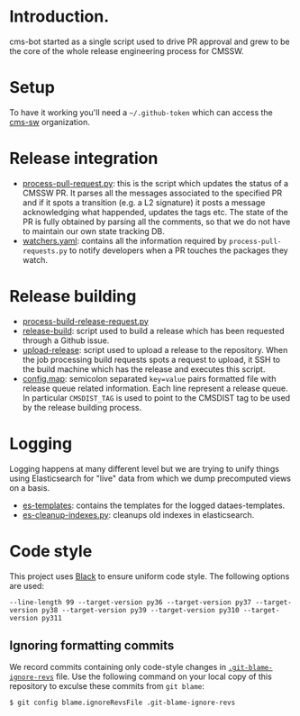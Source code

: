 # Introduction.

cms-bot started as a single script used to drive PR approval and grew to
be the core of the whole release engineering process for CMSSW.

     
# Setup

To have it working you'll need a `~/.github-token` which can access the
[cms-sw](http://github.io/cms-sw) organization.

# Release integration

- [process-pull-request.py](https://github.com/cms-sw/cms-bot/blob/master/process-pull-request.py):
this is the script which updates the status of a CMSSW PR. It parses all the
messages associated to the specified PR and if it spots a transition (e.g. a L2
signature) it posts a message acknowledging what happended, updates the tags
etc. The state of the PR is fully obtained by parsing all the comments, so that
we do not have to maintain our own state tracking DB.
- [watchers.yaml](https://github.com/cms-sw/cms-bot/blob/master/watchers.yaml):
contains all the information required by `process-pull-requests.py` to notify
developers when a PR touches the packages they watch.

# Release building

- [process-build-release-request.py](https://github.com/cms-sw/cms-bot/blob/master/process-build-release-request.py)
- [release-build](): script used to build a release which has been requested
through a Github issue.
- [upload-release](): script used to upload a release to the repository. When
the job processing build requests spots a request to upload, it SSH to the
build machine which has the release and executes this script.
- [config.map](https://github.com/cms-sw/cms-bot/blob/master/config.map): semicolon separated `key=value`
pairs formatted file with release queue related information. Each line represent a release queue. In
particular `CMSDIST_TAG` is used to point to the CMSDIST tag to be used by the release building process.

# Logging

Logging happens at many different level but we are trying to unify things using
Elasticsearch for "live" data from which we dump precomputed views on a 
basis.

- [es-templates](https://github.com/cms-sw/cms-bot/tree/master/es-templates): contains the templates for the logged dataes-templates.
- [es-cleanup-indexes.py](https://github.com/cms-sw/cms-bot/blob/master/es-cleanup-indexes.py): cleanups old indexes in elasticsearch.

# Code style

This project uses [Black](https://pypi.org/project/black) to ensure uniform code style. The following options are used:

```
--line-length 99 --target-version py36 --target-version py37 --target-version py38 --target-version py39 --target-version py310 --target-version py311
```

## Ignoring formatting commits

We record commits containing only code-style changes in [`.git-blame-ignore-revs`](.git-blame-ignore-revs) file. Use the following command on your local
copy of this repository to exculse these commits from `git blame`:

```
$ git config blame.ignoreRevsFile .git-blame-ignore-revs
```
